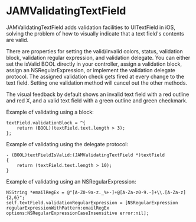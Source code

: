 JAMValidatingTextField
======================

JAMValidatingTextField adds validation facilities to UITextField in iOS, solving the problem of how to visually indicate that a text field's contents are valid.

There are properties for setting the valid/invalid colors, status, validation block, validation regular expression, and validation delegate. You can either set the isValid BOOL directly in your controller, assign a validation block, assign an NSRegularExpression, or implement the validation delegate protocol. The assigned validation check gets fired at every change to the text field. Setting one validation method will cancel out the other methods.

The visual feedback by default shows an invalid text field with a red outline and red X, and a valid text field with a green outline and green checkmark.

Example of validating using a block:

    textField.validationBlock = ^{
        return (BOOL)(textField.text.length > 3);
    };

Example of validating using the delegate protocol:

    - (BOOL)textFieldIsValid:(JAMValidatingTextField *)textField
    {
        return (textField.text.length > 10);
    }

Example of validating using an NSRegularExpression:

    NSString *emailRegEx = @"[A-Z0-9a-z._%+-]+@[A-Za-z0-9.-]+\\.[A-Za-z]{2,6}";
    self.textField.validationRegularExpression = [NSRegularExpression regularExpressionWithPattern:emailRegEx options:NSRegularExpressionCaseInsensitive error:nil];
